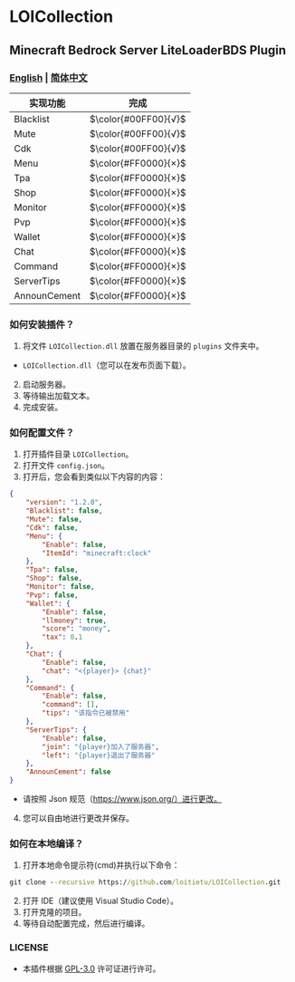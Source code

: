 # LOICollection
## Minecraft Bedrock Server LiteLoaderBDS Plugin

### [English](README.md) | [简体中文](README.zh.md)

实现功能 | 完成
--- | :---:
Blacklist | $\color{#00FF00}{√}$
Mute | $\color{#00FF00}{√}$
Cdk | $\color{#00FF00}{√}$
Menu | $\color{#FF0000}{×}$
Tpa | $\color{#FF0000}{×}$
Shop | $\color{#FF0000}{×}$
Monitor | $\color{#FF0000}{×}$
Pvp | $\color{#FF0000}{×}$
Wallet | $\color{#FF0000}{×}$
Chat | $\color{#FF0000}{×}$
Command | $\color{#FF0000}{×}$
ServerTips | $\color{#FF0000}{×}$
AnnounCement | $\color{#FF0000}{×}$

### 如何安装插件？
1. 将文件 `LOICollection.dll` 放置在服务器目录的 `plugins` 文件夹中。
- `LOICollection.dll`（您可以在发布页面下载）。
2. 启动服务器。
3. 等待输出加载文本。
4. 完成安装。

### 如何配置文件？
1. 打开插件目录 `LOICollection`。
2. 打开文件 `config.json`。
3. 打开后，您会看到类似以下内容的内容：
```json
{
    "version": "1.2.0",
    "Blacklist": false,
    "Mute": false,
    "Cdk": false,
    "Menu": {
        "Enable": false,
        "ItemId": "minecraft:clock"
    },
    "Tpa": false,
    "Shop": false,
    "Monitor": false,
    "Pvp": false,
    "Wallet": {
        "Enable": false,
        "llmoney": true,
        "score": "money",
        "tax": 0.1
    },
    "Chat": {
        "Enable": false,
        "chat": "<{player}> {chat}"
    },
    "Command": {
        "Enable": false,
        "command": [],
        "tips": "该指令已被禁用"
    },
    "ServerTips": {
        "Enable": false,
        "join": "{player}加入了服务器",
        "left": "{player}退出了服务器"
    },
    "AnnounCement": false
}
```
- 请按照 Json 规范（https://www.json.org/）进行更改。
4. 您可以自由地进行更改并保存。

### 如何在本地编译？
1. 打开本地命令提示符(cmd)并执行以下命令：
```cmd
git clone --recursive https://github.com/loitietu/LOICollection.git
```
2. 打开 IDE（建议使用 Visual Studio Code）。
3. 打开克隆的项目。
4. 等待自动配置完成，然后进行编译。

### LICENSE
- 本插件根据 [GPL-3.0](LICENSE) 许可证进行许可。